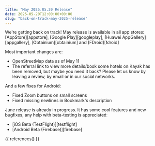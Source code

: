 ```yaml
---
title: "May 2025.05.20 Release"
date: 2025-05-20T12:00:00+00:00
slug: "back-on-track-may-2025-release"
---
```


We're getting back on track! May release is available in all app stores: [AppStore][appstore], [Google Play][googleplay], [Huawei AppGallery][appgallery], [Obtainium][obtainium] and [FDroid][fdroid]

Most important changes are:
* OpenStreetMap data as of May 11
* The referral link to view more details/book some hotels on Kayak has been removed, but maybe you need it back? Please let us know by leaving a review, by email or in our social networks.

And a few fixes for Android:
* Fixed Zoom buttons on small screens
* Fixed missing newlines in Bookmark's description

June release is already in progress. It has some cool features and new bugfixes, any help with beta-testing is appreciated:
* [iOS Beta (TestFlight)][testflight]
* [Android Beta (Firebase)][firebase]

{{ references() }}